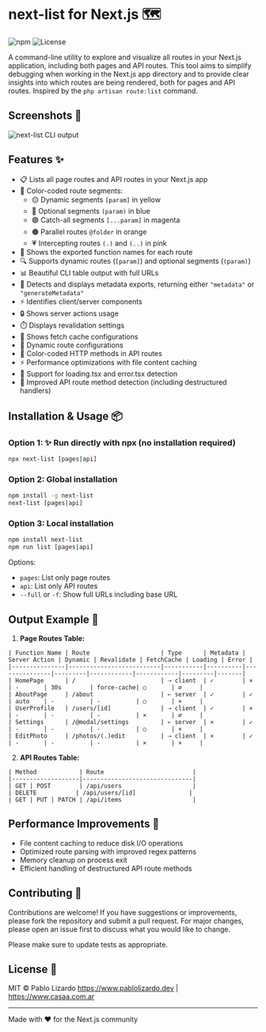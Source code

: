 # next-list for Next.js 🗺️

![npm](https://img.shields.io/npm/v/next-list)
![License](https://img.shields.io/npm/l/next-list)

A command-line utility to explore and visualize all routes in your Next.js application, including both pages and API routes. This tool aims to simplify debugging when working in the Next.js app directory and to provide clear insights into which routes are being rendered, both for pages and API routes. Inspired by the `php artisan route:list` command.

## Screenshots 📸

![next-list CLI output](https://i.postimg.cc/Yq2YtVgQ/Screenshot-2024-12-04-at-3-12-27-PM.png)

## Features ✨

- 📋 Lists all page routes and API routes in your Next.js app
- 🎨 Color-coded route segments:
  - 🟡 Dynamic segments `[param]` in yellow
  - 🔵 Optional segments `(param)` in blue
  - 🟣 Catch-all segments `[...param]` in magenta
  - 🟠 Parallel routes `@folder` in orange
  - 💗 Intercepting routes `(.)` and `(..)` in pink
- 📝 Shows the exported function names for each route
- 🔍 Supports dynamic routes (`[param]`) and optional segments (`(param)`)
- 📊 Beautiful CLI table output with full URLs
- 🔄 Detects and displays metadata exports, returning either `"metadata"` or `"generateMetadata"`
- ⚡ Identifies client/server components
- 🔒 Shows server actions usage
- ⏱️ Displays revalidation settings
- 💾 Shows fetch cache configurations
- 🔄 Dynamic route configurations
- 🚦 Color-coded HTTP methods in API routes
- ⚡ Performance optimizations with file content caching
- 📂 Support for loading.tsx and error.tsx detection
- 🔄 Improved API route method detection (including destructured handlers)

## Installation & Usage 📦

### Option 1: ✨ Run directly with npx (no installation required)

```bash
npx next-list [pages|api]
```

### Option 2: Global installation

```bash
npm install -g next-list
next-list [pages|api]
```

### Option 3: Local installation

```bash
npm install next-list
npm run list [pages|api]
```

Options:

- `pages`: List only page routes
- `api`: List only API routes
- `--full` or `-f`: Show full URLs including base URL

## Output Example 📄

1. **Page Routes Table:**

```
| Function Name | Route                    | Type      | Metadata | Server Action | Dynamic | Revalidate | FetchCache | Loading | Error |
|---------------|--------------------------|-----------|----------|---------------|---------|------------|------------|---------|-------|
| HomePage      | /                        | ⇢ client  | ✓        | ×             | -       | 30s        | force-cache| ○       | ⌀     |
| AboutPage     | /about                   | ⇠ server  | ✓        | ✓             | auto    | -          | -          | ○       | ×     |
| UserProfile   | /users/[id]              | ⇢ client  | ✓        | ×             | -       | -          | -          | ×       | ⌀     |
| Settings      | /@modal/settings         | ⇠ server  | ×        | ✓             | -       | -          | -          | ○       | ×     |
| EditPhoto     | /photos/(.)edit          | ⇢ client  | ×        | ✓             | -       | -          | -          | ×       | ×     |
```

2. **API Routes Table:**

```
| Method            | Route                         |
|-------------------|-------------------------------|
| GET | POST        | /api/users                    |
| DELETE           | /api/users/[id]               |
| GET | PUT | PATCH | /api/items                    |
```

## Performance Improvements 🚀

- File content caching to reduce disk I/O operations
- Optimized route parsing with improved regex patterns
- Memory cleanup on process exit
- Efficient handling of destructured API route methods

## Contributing 🤝

Contributions are welcome! If you have suggestions or improvements, please fork the repository and submit a pull request. For major changes, please open an issue first to discuss what you would like to change.

Please make sure to update tests as appropriate.

## License 📄

MIT © Pablo Lizardo
https://www.pablolizardo.dev | https://www.casaa.com.ar

---

Made with ❤️ for the Next.js community
